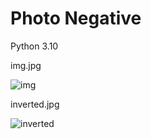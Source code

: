 # Photo Negative

Python 3.10

img.jpg

![img](https://user-images.githubusercontent.com/48839784/207459680-aa4a0a5a-bbf5-47fa-914c-b5e37a104c6c.jpg)

inverted.jpg

![inverted](https://user-images.githubusercontent.com/48839784/207459703-104ce477-dda9-413a-b204-bae85df45ff2.jpg)
